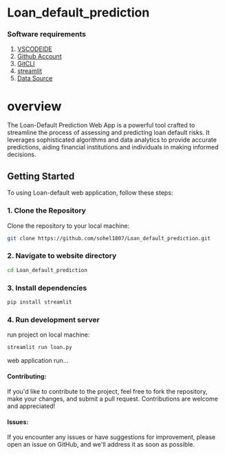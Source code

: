 # Loan_default_prediction
### Software requirements

1. [VSCODEIDE](https://code.visualstudio.com/)
3. [Github Account](https://github.com/)
4. [GitCLI](https://git-scm.com/downloads)
5. [streamlit](https://streamlit.io/cloud)
6. [Data Source](https://www.kaggle.com/)

# overview
The Loan-Default Prediction Web App is a powerful tool crafted to streamline the process of assessing and predicting loan default risks. It leverages sophisticated algorithms and data analytics to provide accurate predictions, aiding financial institutions and individuals in making informed decisions.

## Getting Started

To using Loan-default web application, follow these steps:

### 1. Clone the Repository
Clone the repository to your local machine:

```bash
git clone https://github.com/sohel1807/Loan_default_prediction.git
```
### 2. Navigate to website directory

```bash
cd Loan_default_prediction
```
### 3. Install dependencies

```bash
pip install streamlit
```
### 4. Run development server
run project on local machine:

```bash
streamlit run loan.py
```
web application run...

#### Contributing:

If you'd like to contribute to the project, feel free to fork the repository, make your changes, and submit a pull request. Contributions are welcome and appreciated!

#### Issues:

If you encounter any issues or have suggestions for improvement, please open an issue on GitHub, and we'll address it as soon as possible.
